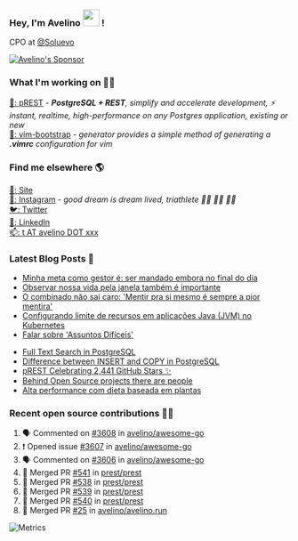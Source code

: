 ### Hey, I'm Avelino <img src="https://media.giphy.com/media/hvRJCLFzcasrR4ia7z/giphy.gif" width="30px"> !

CPO at [@Soluevo](https://soluevo.com.br/)

[![Avelino's Sponsor](https://user-images.githubusercontent.com/31996/90784634-dc4b7480-e2d7-11ea-94b0-48754ff3afb1.png)](https://github.com/sponsors/avelino)

### What I'm working on 👨‍💻

[🐘: pREST](https://github.com/prest/prest) - _**PostgreSQL + REST**, simplify and accelerate development, ⚡ instant, realtime, high-performance on any Postgres application, existing or new_<br />
[📝: vim-bootstrap](https://vim-bootstrap.com) - _generator provides a simple method of generating a **.vimrc** configuration for vim_

### Find me elsewhere 🌎

[🚀: Site](https://avelino.run) <br>
[📸: Instagram](https://instagram.com/avelinorun) - _good dream is dream lived, triathlete 🏊‍♂️ 🚴‍♂️ 🏃‍♂️_ <br>
[🐦: Twitter](https://twitter.com/avelinorun) <br>
[💼: LinkedIn](https://www.linkedin.com/in/avelinorun) <br>
[📫: t AT avelino DOT xxx](mailto:t+github@avelino.xxx)

### Latest Blog Posts 📕

<!-- BLOG:START -->
- [Minha meta como gestor é: ser mandado embora no final do dia](https://avelino.run/minha-meta-como-gestor-eh-ser-mandado-embora-no-final-do-dia/)
- [Observar nossa vida pela janela também é importante](https://avelino.run/observar-nossa-vida-pela-janela-tambem-e-importante/)
- [O combinado não sai caro: 'Mentir pra si mesmo é sempre a pior mentira'](https://avelino.run/o-combinado-nao-sai-caro-mentir-pra-si-mesmo-e-sempre-a-pior-mentira/)
- [Configurando limite de recursos em aplicações Java (JVM) no Kubernetes](https://avelino.run/configurando-limite-de-recursos-em-aplicacoes-java-jvm-no-kubernetes/)
- [Falar sobre 'Assuntos Difíceis'](https://avelino.run/falar-sobre-assuntos-dif%C3%ADceis/)
<!-- BLOG:END -->
<!-- DEVTO:START -->
- [Full Text Search in PostgreSQL](https://dev.to/prestd/full-text-search-in-postgresql-4k6e)
- [Difference between INSERT and COPY in PostgreSQL](https://dev.to/prestd/difference-between-insert-and-copy-in-postgresql-1ifc)
- [pREST Celebrating 2,441 GitHub Stars ✨](https://dev.to/prestd/prest-celebrating-2-441-github-stars-9ln)
- [Behind Open Source projects there are people](https://dev.to/avelino/behind-open-source-projects-there-are-people-hd1)
- [Alta performance com dieta baseada em plantas](https://dev.to/avelino/alta-performance-com-dieta-baseada-em-plantas-ab3)
<!-- DEVTO:END -->

### Recent open source contributions 👨‍💻

<!--START_SECTION:activity-->
1. 🗣 Commented on [#3608](https://github.com/avelino/awesome-go/issues/3608) in [avelino/awesome-go](https://github.com/avelino/awesome-go)
2. ❗️ Opened issue [#3607](https://github.com/avelino/awesome-go/issues/3607) in [avelino/awesome-go](https://github.com/avelino/awesome-go)
3. 🗣 Commented on [#3606](https://github.com/avelino/awesome-go/issues/3606) in [avelino/awesome-go](https://github.com/avelino/awesome-go)
4. 🎉 Merged PR [#541](https://github.com/prest/prest/pull/541) in [prest/prest](https://github.com/prest/prest)
5. 🎉 Merged PR [#538](https://github.com/prest/prest/pull/538) in [prest/prest](https://github.com/prest/prest)
6. 🎉 Merged PR [#539](https://github.com/prest/prest/pull/539) in [prest/prest](https://github.com/prest/prest)
7. 🎉 Merged PR [#540](https://github.com/prest/prest/pull/540) in [prest/prest](https://github.com/prest/prest)
8. 🎉 Merged PR [#25](https://github.com/avelino/avelino.run/pull/25) in [avelino/avelino.run](https://github.com/avelino/avelino.run)
<!--END_SECTION:activity-->

![Metrics](https://metrics.lecoq.io/avelino)
<!--
[![Avelino's Github Stats](https://github-readme-stats.vercel.app/api?username=avelino&theme=dracula&border_radius=10&hide_border=true)](https://avelino.run/about/)
-->
